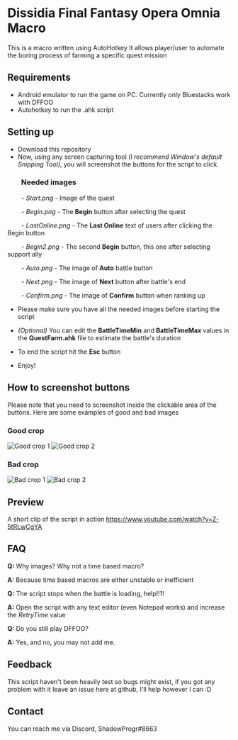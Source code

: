 # Dissidia Final Fantasy Opera Omnia Macro

This is a macro written using AutoHotkey
It allows player/user to automate the boring process of farming a specific quest mission


## Requirements
- Android emulator to run the game on PC.  Currently only Bluestacks work with DFFOO
- Autohotkey to run the .ahk script


## Setting up
- Download this repository
- Now, using any screen capturing tool *(I recommend Window's default Snipping Tool)*, you will screenshot the buttons for the script to click.
### &nbsp;&nbsp;&nbsp;&nbsp;&nbsp;&nbsp;&nbsp;&nbsp;Needed images
&nbsp;&nbsp;&nbsp;&nbsp;&nbsp;&nbsp;&nbsp;&nbsp;- *Start.png* - Image of the quest

&nbsp;&nbsp;&nbsp;&nbsp;&nbsp;&nbsp;&nbsp;&nbsp;- *Begin.png* - The **Begin** button after selecting the quest

&nbsp;&nbsp;&nbsp;&nbsp;&nbsp;&nbsp;&nbsp;&nbsp;- *LastOnline.png* - The  **Last Online** text of users after clicking the Begin button

&nbsp;&nbsp;&nbsp;&nbsp;&nbsp;&nbsp;&nbsp;&nbsp;- *Begin2.png* - The second **Begin** button, this one after selecting support ally

&nbsp;&nbsp;&nbsp;&nbsp;&nbsp;&nbsp;&nbsp;&nbsp;- *Auto.png* - The image of **Auto** battle button

&nbsp;&nbsp;&nbsp;&nbsp;&nbsp;&nbsp;&nbsp;&nbsp;- *Next.png* - The image of **Next** button after battle's end

&nbsp;&nbsp;&nbsp;&nbsp;&nbsp;&nbsp;&nbsp;&nbsp;- *Confirm.png* - The image of **Confirm** button when ranking up

- Please make sure you have all the needed images before starting the script

- *(Optional)* You can edit the **BattleTimeMin** and **BattleTimeMax** values in the **QuestFarm.ahk** file to estimate the battle's duration

- To end the script hit the **Esc** button

- Enjoy!


## How to screenshot buttons
Please note that you need to screenshot inside the clickable area of the buttons. Here are some examples of good and bad images
### Good crop
![Good crop 1](https://raw.githubusercontent.com/ShadowProgr/DFFOO-Macro/master/tutorial/GoodExample1.png)
![Good crop 2](https://raw.githubusercontent.com/ShadowProgr/DFFOO-Macro/master/tutorial/GoodExample2.png)
### Bad crop
![Bad crop 1](https://raw.githubusercontent.com/ShadowProgr/DFFOO-Macro/master/tutorial/BadExample1.png)
![Bad crop 2](https://raw.githubusercontent.com/ShadowProgr/DFFOO-Macro/master/tutorial/BadExample2.png)


## Preview
A short clip of the script in action https://www.youtube.com/watch?v=Z-5tRLwCgYA


## FAQ
**Q:** Why images? Why not a time based macro?

**A:** Because time based macros are either unstable or inefficient

**Q:** The script stops when the battle is loading, help!!1!

**A:** Open the script with any text editor (even Notepad works) and increase the *RetryTime* value

**Q:** Do you still play DFFOO?

**A:** Yes, and no, you may not add me.


## Feedback
This script haven't been heavily test so bugs might exist, if you got any problem with it leave an issue here at github, I'll help however I can :D


## Contact

You can reach me via Discord, ShadowProgr#8663
